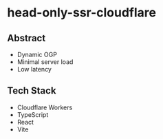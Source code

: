 # head-only-ssr-cloudflare

## Abstract
- Dynamic OGP
- Minimal server load
- Low latency

## Tech Stack
- Cloudflare Workers
- TypeScript
- React
- Vite
